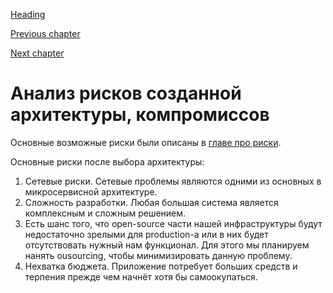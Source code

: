[Heading](../heading.md)

[Previous chapter](14-representation.md)

[Next chapter](16-costs.md)


# Анализ рисков созданной архитектуры, компромиссов

Основные возможные риски были описаны в [главе про риски](05-risks.md).

Основные риски после выбора архитектуры:

1. Сетевые риски. Сетевые проблемы являются одними из основных в микросервисной архитектуре.
1. Сложность разработки. Любая большая система является комплексным и сложным решением.
1. Есть шанс того, что open-source части нашей инфраструктуры будут недостаточно зрелыми для production-а или в них будет отсутствовать нужный нам функционал. Для этого мы планируем нанять ousourcing, чтобы минимизировать данную проблему.
1. Нехватка бюджета. Приложение потребует больших средств и терпения прежде чем начнёт хотя бы самоокупаться.

